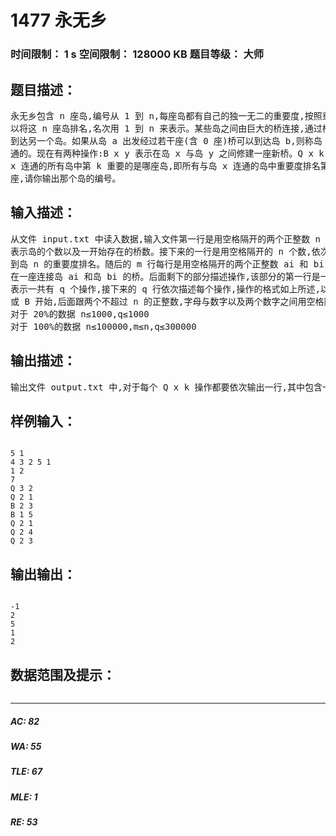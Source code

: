# 1477 永无乡   
### 时间限制： 1 s     空间限制： 128000 KB     题目等级： 大师  
## 题目描述：  

<pre>
永无乡包含 n 座岛,编号从 1 到 n,每座岛都有自己的独一无二的重要度,按照重要度可  
以将这 n 座岛排名,名次用 1 到 n 来表示。某些岛之间由巨大的桥连接,通过桥可以从一个岛  
到达另一个岛。如果从岛 a 出发经过若干座(含 0 座)桥可以到达岛 b,则称岛 a 和岛 b 是连  
通的。现在有两种操作:B x y 表示在岛 x 与岛 y 之间修建一座新桥。Q x k 表示询问当前与岛  
x 连通的所有岛中第 k 重要的是哪座岛,即所有与岛 x 连通的岛中重要度排名第 k 小的岛是哪  
座,请你输出那个岛的编号。
</pre>
  
  
## 输入描述：  

<pre>
从文件 input.txt 中读入数据,输入文件第一行是用空格隔开的两个正整数 n 和 m,分别  
表示岛的个数以及一开始存在的桥数。接下来的一行是用空格隔开的 n 个数,依次描述从岛 1  
到岛 n 的重要度排名。随后的 m 行每行是用空格隔开的两个正整数 ai 和 bi,表示一开始就存  
在一座连接岛 ai 和岛 bi 的桥。后面剩下的部分描述操作,该部分的第一行是一个正整数 q,  
表示一共有 q 个操作,接下来的 q 行依次描述每个操作,操作的格式如上所述,以大写字母 Q  
或 B 开始,后面跟两个不超过 n 的正整数,字母与数字以及两个数字之间用空格隔开。  
对于 20%的数据 n≤1000,q≤1000  
对于 100%的数据 n≤100000,m≤n,q≤300000
</pre>
  
  
## 输出描述：  

<pre>
输出文件 output.txt 中,对于每个 Q x k 操作都要依次输出一行,其中包含一个整数,表示所询问岛屿的编号。如果该岛屿不存在,则输出-1。
</pre>
  
  
## 样例输入：  

<pre><code>
5 1  
4 3 2 5 1  
1 2  
7  
Q 3 2  
Q 2 1  
B 2 3  
B 1 5  
Q 2 1  
Q 2 4  
Q 2 3
</code></pre>
  
  
## 输出输出：  

<pre><code>
-1
2
5
1
2
</code></pre>
  
  
## 数据范围及提示：  

<pre>
</pre>
  
  
***  

##### AC: 82  
##### WA: 55  
##### TLE: 67  
##### MLE: 1  
##### RE: 53  

